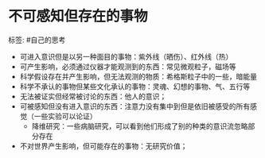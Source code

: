 # 不可感知但存在的事物

标签: #自己的思考

* 可进入意识但是以另一种面目的事物：紫外线（晒伤）、红外线（热）
* 可产生影响，必须通过仪器才能观测到的东西：常见微观粒子，磁场等
* 科学假设存在并产生影响，但无法观测的物质：希格斯粒子中的一些，暗能量
* 科学不承认的事物但某些文化承认的事物：灵魂、幻想的事物、气、五行等
* 无法被证实但经常被讨论的东西：他人的意识；
* 可被感知但没有进入意识的东西：注意力没有集中到但是依旧被感受的所有感觉（一些实验可以论证）
  * 降维研究：一些病脑研究，可以看到他们形成了别的种类的意识流忽略部分存在
* 不对世界产生影响，但可能存在的事物：无研究价值；